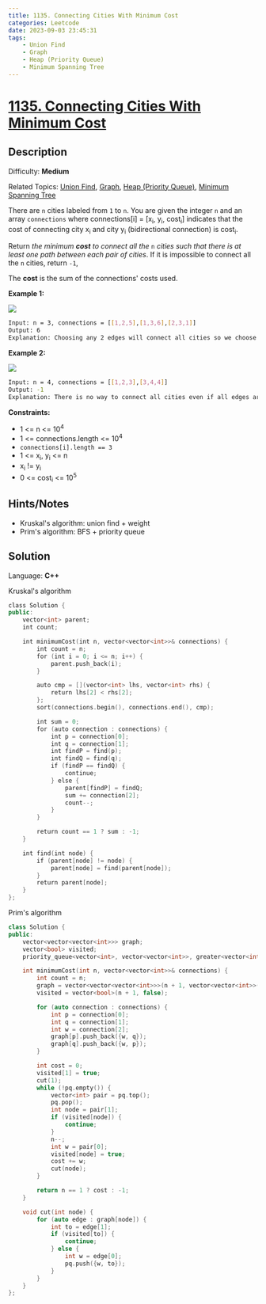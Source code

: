 ```yaml
---
title: 1135. Connecting Cities With Minimum Cost
categories: Leetcode
date: 2023-09-03 23:45:31
tags:
    - Union Find
    - Graph
    - Heap (Priority Queue)
    - Minimum Spanning Tree
---
```


# [1135\. Connecting Cities With Minimum Cost](https://leetcode.com/problems/connecting-cities-with-minimum-cost/)

## Description

Difficulty: **Medium**

Related Topics: [Union Find](https://leetcode.com/tag/https://leetcode.com/tag/union-find//), [Graph](https://leetcode.com/tag/https://leetcode.com/tag/graph//), [Heap (Priority Queue)](https://leetcode.com/tag/https://leetcode.com/tag/heap-priority-queue//), [Minimum Spanning Tree](https://leetcode.com/tag/https://leetcode.com/tag/minimum-spanning-tree//)

There are `n` cities labeled from `1` to `n`. You are given the integer `n` and an array `connections` where connections[i] = [x<sub>i</sub>, y<sub>i</sub>, cost<sub>i</sub>] indicates that the cost of connecting city x<sub>i</sub> and city y<sub>i</sub> (bidirectional connection) is cost<sub>i</sub>.

Return _the minimum **cost** to connect all the_ `n` _cities such that there is at least one path between each pair of cities_. If it is impossible to connect all the `n` cities, return `-1`,

The **cost** is the sum of the connections' costs used.

**Example 1:**

![](https://assets.leetcode.com/uploads/2019/04/20/1314_ex2.png)

```bash
Input: n = 3, connections = [[1,2,5],[1,3,6],[2,3,1]]
Output: 6
Explanation: Choosing any 2 edges will connect all cities so we choose the minimum 2.
```

**Example 2:**

![](https://assets.leetcode.com/uploads/2019/04/20/1314_ex1.png)

```bash
Input: n = 4, connections = [[1,2,3],[3,4,4]]
Output: -1
Explanation: There is no way to connect all cities even if all edges are used.
```

**Constraints:**

* 1 <= n <= 10<sup>4</sup>
* 1 <= connections.length <= 10<sup>4</sup>
* `connections[i].length == 3`
* 1 <= x<sub>i</sub>, y<sub>i</sub> <= n
* x<sub>i</sub> != y<sub>i</sub>
* 0 <= cost<sub>i</sub> <= 10<sup>5</sup>

## Hints/Notes

* Kruskal's algorithm: union find + weight
* Prim's algorithm: BFS + priority queue

## Solution

Language: **C++**

Kruskal's algorithm

```C++
class Solution {
public:
    vector<int> parent;
    int count;

    int minimumCost(int n, vector<vector<int>>& connections) {
        int count = n;
        for (int i = 0; i <= n; i++) {
            parent.push_back(i);
        }

        auto cmp = [](vector<int> lhs, vector<int> rhs) {
            return lhs[2] < rhs[2];
        };
        sort(connections.begin(), connections.end(), cmp);

        int sum = 0;
        for (auto connection : connections) {
            int p = connection[0];
            int q = connection[1];
            int findP = find(p);
            int findQ = find(q);
            if (findP == findQ) {
                continue;
            } else {
                parent[findP] = findQ;
                sum += connection[2];
                count--;
            }
        }

        return count == 1 ? sum : -1;
    }

    int find(int node) {
        if (parent[node] != node) {
            parent[node] = find(parent[node]);
        }
        return parent[node];
    }
};
```

Prim's algorithm

```C++
class Solution {
public:
    vector<vector<vector<int>>> graph;
    vector<bool> visited;
    priority_queue<vector<int>, vector<vector<int>>, greater<vector<int>>> pq;

    int minimumCost(int n, vector<vector<int>>& connections) {
        int count = n;
        graph = vector<vector<vector<int>>>(n + 1, vector<vector<int>>());
        visited = vector<bool>(n + 1, false);

        for (auto connection : connections) {
            int p = connection[0];
            int q = connection[1];
            int w = connection[2];
            graph[p].push_back({w, q});
            graph[q].push_back({w, p});
        }

        int cost = 0;
        visited[1] = true;
        cut(1);
        while (!pq.empty()) {
            vector<int> pair = pq.top();
            pq.pop();
            int node = pair[1];
            if (visited[node]) {
                continue;
            }
            n--;
            int w = pair[0];
            visited[node] = true;
            cost += w;
            cut(node);
        }

        return n == 1 ? cost : -1;
    }

    void cut(int node) {
        for (auto edge : graph[node]) {
            int to = edge[1];
            if (visited[to]) {
                continue;
            } else {
                int w = edge[0];
                pq.push({w, to});
            }
        }
    }
};
```
